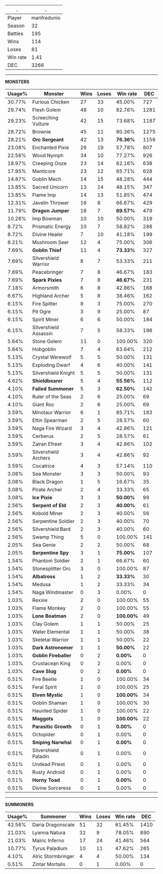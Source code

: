 .|.
|-|-
Player|manfredunio
Season|32
Battles|195
Wins|114
Loses|81
Win rate|1.41
DEC|3266

---
**MONSTERS**

Usage%|Monster|Wins|Loses|Win rate|DEC|
-|-|-|-|-|-|
30.77%|Furious Chicken|27|33|45.00%|727|
29.74%|Flesh Golem|48|10|82.76%|1281|
29.23%|Screeching Vulture|42|15|73.68%|1187|
28.72%|Brownie|45|11|80.36%|1275|
28.21%|**Orc Sergeant**|42|13|**76.36%**|1156|
23.08%|Enchanted Pixie|26|19|57.78%|807|
22.56%|Wood Nymph|34|10|77.27%|926|
18.97%|Creeping Ooze|23|14|62.16%|638|
17.95%|Manticore|23|12|65.71%|628|
14.87%|Goblin Mech|14|15|48.28%|444|
13.85%|Sacred Unicorn|13|14|48.15%|347|
13.85%|Flame Imp|14|13|51.85%|474|
12.31%|Javelin Thrower|16|8|66.67%|429|
11.79%|**Dragon Jumper**|16|7|**69.57%**|479|
10.26%|Imp Bowman|10|10|50.00%|319|
8.72%|Prismatic Energy|10|7|58.82%|288|
8.72%|Divine Healer|7|10|41.18%|199|
8.21%|Mushroom Seer|12|4|75.00%|306|
7.69%|**Goblin Thief**|11|4|**73.33%**|327|
7.69%|Silvershield Warrior|8|7|53.33%|211|
7.69%|Peacebringer|7|8|46.67%|183|
7.69%|**Spark Pixies**|7|8|**46.67%**|231|
7.18%|Armorsmith|6|8|42.86%|168|
6.67%|Highland Archer|5|8|38.46%|162|
6.15%|Fire Spitter|9|3|75.00%|270|
6.15%|Pit Ogre|3|9|25.00%|87|
6.15%|Spirit Miner|6|6|50.00%|184|
6.15%|Silvershield Assassin|7|5|58.33%|196|
5.64%|Stone Golem|11|0|100.00%|320|
5.64%|Hobgoblin|7|4|63.64%|212|
5.13%|Crystal Werewolf|5|5|50.00%|131|
5.13%|Exploding Dwarf|4|6|40.00%|141|
5.13%|Silvershield Knight|5|5|50.00%|131|
4.62%|**Shieldbearer**|5|4|**55.56%**|112|
4.10%|**Failed Summoner**|5|3|**62.50%**|142|
4.10%|Ruler of the Seas|2|6|25.00%|69|
4.10%|Giant Roc|2|6|25.00%|69|
3.59%|Minotaur Warrior|6|1|85.71%|183|
3.59%|Ettin Spearman|2|5|28.57%|60|
3.59%|Naga Fire Wizard|3|4|42.86%|121|
3.59%|Cerberus|2|5|28.57%|61|
3.59%|Zalran Efreet|3|4|42.86%|102|
3.59%|Silvershield Archers|3|4|42.86%|92|
3.59%|Cocatrice|4|3|57.14%|110|
3.08%|Sea Monster|3|3|50.00%|93|
3.08%|Black Dragon|1|5|16.67%|35|
3.08%|Pirate Archer|2|4|33.33%|65|
3.08%|**Ice Pixie**|3|3|**50.00%**|99|
2.56%|**Serpent of Eld**|2|3|**40.00%**|61|
2.56%|Kobold Miner|2|3|40.00%|56|
2.56%|Serpentine Soldier|2|3|40.00%|70|
2.56%|Silvershield Bard|2|3|40.00%|60|
2.56%|Swamp Thing|5|0|100.00%|141|
2.05%|Sea Genie|2|2|50.00%|68|
2.05%|**Serpentine Spy**|3|1|**75.00%**|107|
1.54%|Phantom Soldier|2|1|66.67%|60|
1.54%|Stonesplitter Orc|3|0|100.00%|87|
1.54%|**Albatross**|1|2|**33.33%**|30|
1.54%|Medusa|1|2|33.33%|34|
1.54%|Naga Windmaster|0|3|0.00%|0|
1.03%|Rexxie|2|0|100.00%|55|
1.03%|Flame Monkey|2|0|100.00%|55|
1.03%|**Lone Boatman**|2|0|**100.00%**|49|
1.03%|Clay Golem|1|1|50.00%|25|
1.03%|Water Elemental|1|1|50.00%|38|
1.03%|Skeletal Warrior|1|1|50.00%|22|
1.03%|**Dark Astronomer**|1|1|**50.00%**|22|
1.03%|**Goblin Fireballer**|0|2|**0.00%**|0|
1.03%|Crustacean King|0|2|0.00%|0|
1.03%|**Cave Slug**|0|2|**0.00%**|0|
0.51%|Fire Beetle|1|0|100.00%|34|
0.51%|Feral Spirit|1|0|100.00%|25|
0.51%|**Elven Mystic**|1|0|**100.00%**|34|
0.51%|Goblin Shaman|1|0|100.00%|30|
0.51%|Haunted Spider|1|0|100.00%|22|
0.51%|**Maggots**|1|0|**100.00%**|22|
0.51%|**Parasitic Growth**|0|1|**0.00%**|0|
0.51%|Octopider|0|1|0.00%|0|
0.51%|**Sniping Narwhal**|0|1|**0.00%**|0|
0.51%|Silvershield Paladin|0|1|0.00%|0|
0.51%|Undead Priest|0|1|0.00%|0|
0.51%|Rusty Android|0|1|0.00%|0|
0.51%|**Horny Toad**|0|1|**0.00%**|0|
0.51%|Divine Sorceress|0|1|0.00%|0|

---
**SUMMONERS**

Usage%|Summoner|Wins|Loses|Win rate|DEC|
-|-|-|-|-|-|
42.56%|Daria Dragonscale|51|32|61.45%|1410|
21.03%|Lyanna Natura|32|9|78.05%|890|
21.03%|Malric Inferno|17|24|41.46%|564|
10.77%|Tyrus Paladium|10|11|47.62%|265|
4.10%|Alric Stormbringer|4|4|50.00%|134|
0.51%|Zintar Mortalis|0|1|0.00%|0|
